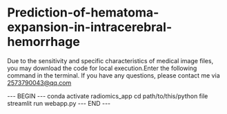 # Prediction-of-hematoma-expansion-in-intracerebral-hemorrhage


Due to the sensitivity and specific characteristics of medical image files, you may download the code for local execution.Enter the following command in the terminal.
If you have any questions, please contact me via 2573790043@qq.com

--- BEGIN ---
conda activate radiomics_app
cd path/to/this/python file
streamlit run webapp.py
--- END ---

